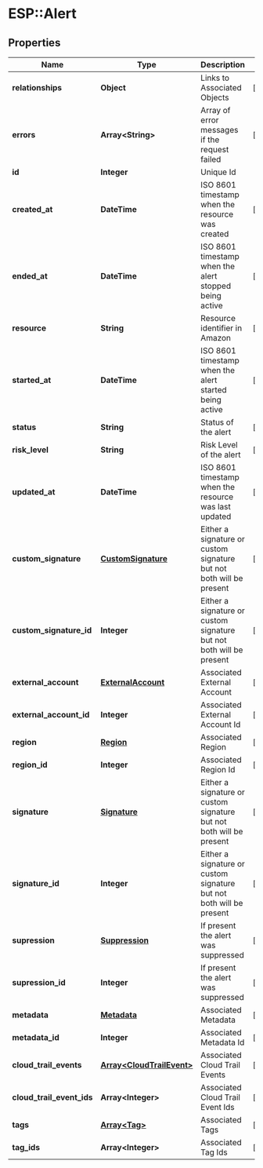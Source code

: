 # ESP::Alert

## Properties
Name | Type | Description | Notes
------------ | ------------- | ------------- | -------------
**relationships** | **Object** | Links to Associated Objects | [optional] 
**errors** | **Array&lt;String&gt;** | Array of error messages if the request failed | [optional] 
**id** | **Integer** | Unique Id | 
**created_at** | **DateTime** | ISO 8601 timestamp when the resource was created | [optional] 
**ended_at** | **DateTime** | ISO 8601 timestamp when the alert stopped being active | [optional] 
**resource** | **String** | Resource identifier in Amazon | [optional] 
**started_at** | **DateTime** | ISO 8601 timestamp when the alert started being active | [optional] 
**status** | **String** | Status of the alert | [optional] 
**risk_level** | **String** | Risk Level of the alert | [optional] 
**updated_at** | **DateTime** | ISO 8601 timestamp when the resource was last updated | [optional] 
**custom_signature** | [**CustomSignature**](CustomSignature.md) | Either a signature or custom signature but not both will be present | [optional] 
**custom_signature_id** | **Integer** | Either a signature or custom signature but not both will be present | [optional] 
**external_account** | [**ExternalAccount**](ExternalAccount.md) | Associated External Account | [optional] 
**external_account_id** | **Integer** | Associated External Account Id | [optional] 
**region** | [**Region**](Region.md) | Associated Region | [optional] 
**region_id** | **Integer** | Associated Region Id | [optional] 
**signature** | [**Signature**](Signature.md) | Either a signature or custom signature but not both will be present | [optional] 
**signature_id** | **Integer** | Either a signature or custom signature but not both will be present | [optional] 
**supression** | [**Suppression**](Suppression.md) | If present the alert was suppressed | [optional] 
**supression_id** | **Integer** | If present the alert was suppressed | [optional] 
**metadata** | [**Metadata**](Metadata.md) | Associated Metadata | [optional] 
**metadata_id** | **Integer** | Associated Metadata Id | [optional] 
**cloud_trail_events** | [**Array&lt;CloudTrailEvent&gt;**](CloudTrailEvent.md) | Associated Cloud Trail Events | [optional] 
**cloud_trail_event_ids** | **Array&lt;Integer&gt;** | Associated Cloud Trail Event Ids | [optional] 
**tags** | [**Array&lt;Tag&gt;**](Tag.md) | Associated Tags | [optional] 
**tag_ids** | **Array&lt;Integer&gt;** | Associated Tag Ids | [optional] 


